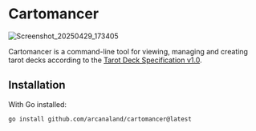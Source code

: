 # Cartomancer
![Screenshot_20250429_173405](https://github.com/user-attachments/assets/05059663-ebe1-413d-870c-bb504e2fd4b1)


Cartomancer is a command-line tool for viewing, managing and creating tarot decks according to the [Tarot Deck Specification v1.0](https://github.com/arcanaland/tarot-spec).

## Installation

With Go installed:

```bash
go install github.com/arcanaland/cartomancer@latest
